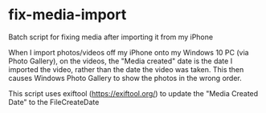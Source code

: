 # fix-media-import
Batch script for fixing media after importing it from my iPhone

When I import photos/videos off my iPhone onto my Windows 10 PC (via Photo Gallery), on the videos, the "Media created" date is the date I imported the video, rather than the date the video was taken.  This then causes Windows Photo Gallery to show the photos in the wrong order.

This script uses exiftool (https://exiftool.org/) to update the "Media Created Date" to the FileCreateDate
